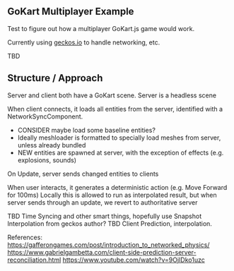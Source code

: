 GoKart Multiplayer Example
--------------------------

Test to figure out how a multiplayer GoKart.js game would work.

Currently using [geckos.io](https://geckos.io/) to handle networking, etc.

TBD


Structure / Approach
--------------------

Server and client both have a GoKart scene. 
Server is a headless scene

When client connects, it loads all entities from the server, identified with a NetworkSyncComponent.
- CONSIDER maybe load some baseline entities?
- Ideally meshloader is formatted to specially load meshes from server, unless already bundled
- NEW entities are spawned at server, with the exception of effects (e.g. explosions, sounds)

On Update, server sends changed entities to clients

When user interacts, it generates a deterministic action (e.g. Move Forward for 100ms)
Locally this is allowed to run as interpolated result, but when server sends through an update, we revert to authoritative server

TBD Time Syncing and other smart things, hopefully use Snapshot Interpolation from geckos author?
TBD Client Prediction, interpolation.

References:
https://gafferongames.com/post/introduction_to_networked_physics/
https://www.gabrielgambetta.com/client-side-prediction-server-reconciliation.html
https://www.youtube.com/watch?v=9OjIDko1uzc


